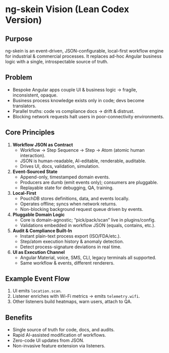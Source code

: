 
# ng-skein Vision (Lean Codex Version)

## Purpose
ng-skein is an event-driven, JSON-configurable, local-first workflow engine for industrial & commercial processes. 
It replaces ad-hoc Angular business logic with a single, introspectable source of truth.

## Problem
- Bespoke Angular apps couple UI & business logic → fragile, inconsistent, opaque.
- Business process knowledge exists only in code; devs become translators.
- Parallel truths: code vs compliance docs → drift & distrust.
- Blocking network requests halt users in poor-connectivity environments.

## Core Principles
1. **Workflow JSON as Contract**
   - Workflow → Step Sequence → Step → Atom (atomic human interaction).
   - JSON is human-readable, AI-editable, renderable, auditable.
   - Drives UI, docs, validation, simulation.
2. **Event-Sourced State**
   - Append-only, timestamped domain events.
   - Producers are dumb (emit events only); consumers are pluggable.
   - Replayable state for debugging, QA, training.
3. **Local-First**
   - PouchDB stores definitions, data, and events locally.
   - Operates offline; syncs when network returns.
   - Non-blocking background request queue driven by events.
4. **Pluggable Domain Logic**
   - Core is domain-agnostic; “pick/pack/scan” live in plugins/config.
   - Validations embedded in workflow JSON (equals, contains, etc.).
5. **Audit & Compliance Built-In**
   - Instant plain-text process export (ISO/FDA/etc.).
   - Step/atom execution history & anomaly detection.
   - Detect process-signature deviations in real time.
6. **UI as Execution Channel**
   - Angular Material, voice, SMS, CLI, legacy terminals all supported.
   - Same workflow & events, different renderers.

## Example Event Flow
1. UI emits `location.scan`.
2. Listener enriches with Wi-Fi metrics → emits `telemetry.wifi`.
3. Other listeners build heatmaps, warn users, attach to QA.

## Benefits
- Single source of truth for code, docs, and audits.
- Rapid AI-assisted modification of workflows.
- Zero-code UI updates from JSON.
- Non-invasive feature extension via listeners.
